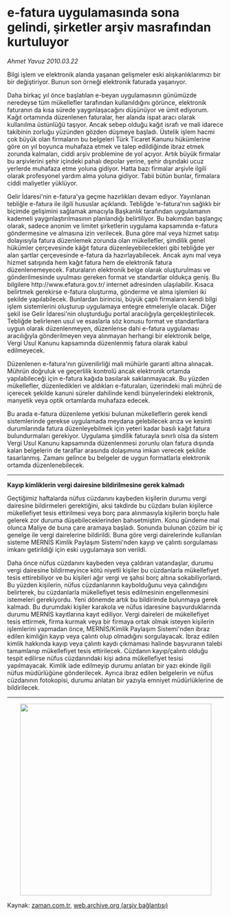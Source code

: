 # e-fatura uygulamasında sona gelindi, şirketler arşiv masrafından kurtuluyor

*Ahmet  Yavuz 2010.03.22*

<td class="columnist-detail">
<p>Bilgi işlem ve elektronik alanda yaşanan gelişmeler eski alışkanlıklarımızı bir bir değiştiriyor. Bunun son örneği elektronik faturada yaşanıyor.</p>
<p>
<div id="haberMetinDiv">
<p>Daha birkaç yıl önce başlatılan e-beyan uygulamasının günümüzde neredeyse tüm mükellefler tarafından kullanıldığını görünce, elektronik faturanın da kısa sürede yaygınlaşacağını düşünüyor ve ümit ediyorum. Kağıt ortamında düzenlenen faturalar, her alanda ispat aracı olarak kullanılma üstünlüğü taşıyor. Ancak sebep olduğu kağıt israfı ve mali idarece takibinin zorluğu yüzünden gözden düşmeye başladı. Üstelik işlem hacmi çok büyük olan firmaların bu belgeleri Türk Ticaret Kanunu hükümlerine göre on yıl boyunca muhafaza etmek ve talep edildiğinde ibraz etmek zorunda kalmaları, ciddi arşiv problemine de yol açıyor. Artık büyük firmalar bu arşivlerini şehir içindeki pahalı depolar yerine, şehir dışındaki ucuz yerlerde muhafaza etme yoluna gidiyor. Hatta bazı firmalar arşivle ilgili olarak profesyonel yardım alma yoluna gidiyor. Tabii bütün bunlar, firmalara ciddi maliyetler yüklüyor.
<p> Gelir İdaresi'nin e-fatura'ya geçme hazırlıkları devam ediyor. Yayınlanan tebliğle e-fatura ile ilgili hususlar açıklandı. Tebliğde 'e-fatura'nın sağlıklı bir biçimde gelişimini sağlamak amacıyla Başkanlık tarafından uygulamanın kademeli yaygınlaştırılmasının planlandığı belirtiliyor. Bu bakımdan başlangıç olarak, sadece anonim ve limitet şirketlerin uygulama kapsamında e-fatura göndermesine ve almasına izin verilecek. Buna göre mal veya hizmet satışı dolayısıyla fatura düzenlemek zorunda olan mükellefler, şimdilik genel hükümler çerçevesinde kâğıt fatura düzenleyebilecekleri gibi tebliğde yer alan şartlar çerçevesinde e-fatura da hazırlayabilecek. Ancak aynı mal veya hizmet satışında hem kağıt fatura hem de elektronik fatura düzenlenemeyecek. Faturaların elektronik belge olarak oluşturulması ve gönderilmesinde uyulması gereken format ve standartlar oldukça geniş. Bu bilgilere http://www.efatura.gov.tr/ internet adresinden ulaşılabilir. Kısaca belirtmek gerekirse e-fatura oluşturma, gönderme ve alma işlemleri iki şekilde yapılabilecek. Bunlardan birincisi, büyük çaplı firmaların kendi bilgi işlem sistemlerini oluşturup uygulamaya entegre etmeleriyle olacak. Diğer şekil ise Gelir İdaresi'nin oluşturduğu portal aracılığıyla gerçekleştirilecek. Tebliğde belirlenen usul ve esaslarla söz konusu format ve standartlara uygun olarak düzenlenmeyen, düzenlense dahi e-fatura uygulaması aracılığıyla gönderilmeyen veya alınmayan herhangi bir elektronik belge, Vergi Usul Kanunu kapsamında düzenlenmiş fatura olarak kabul edilmeyecek.
<p>Düzenlenen e-fatura'nın güvenilirliği mali mühürle garanti altına alınacak. Mührün doğruluk ve geçerlilik kontrolü ancak elektronik ortamda yapılabileceği için e-fatura kağıda basılarak saklanmayacak. Bu yüzden mükellefler, düzenledikleri ve aldıkları e-faturaları, üzerindeki mali mührü de içerecek şekilde kanuni süreler dahilinde kendi bünyelerindeki elektronik, manyetik veya optik ortamlarda muhafaza edecek.
<p> Bu arada e-fatura düzenleme yetkisi bulunan mükelleflerin gerek kendi sistemlerinde gerekse uygulamada meydana gelebilecek arıza ve kesinti durumlarında fatura düzenleyebilmek için yeteri kadar basılı kağıt fatura bulundurmaları gerekiyor. Uygulama şimdilik faturayla sınırlı olsa da sistem Vergi Usul Kanunu kapsamında düzenlenmesi zorunlu olan fatura dışında kalan belgelerin de taraflar arasında dolaşımına imkan verecek şekilde tasarlanmış. Zamanı gelince bu belgeler de uygun formatlarla elektronik ortamda düzenlenebilecek.
<p>
<hr/>
<p><b>Kayıp kimliklerin vergi dairesine bildirilmesine gerek kalmadı</b>
<p>Geçtiğimiz haftalarda nüfus cüzdanını kaybeden kişilerin durumu vergi dairesine bildirmeleri gerektiğini, aksi takdirde bu cüzdanı bulan kişilerce mükellefiyet tesis ettirilmesi veya borç para alınmasıyla kişilerin borçlu hale gelerek zor duruma düşebileceklerinden bahsetmiştim. Konu gündeme mal olunca Maliye de buna çare aramaya başladı. Sonunda bulunan çözüm bir iç genelge ile vergi dairelerine bildirildi. Buna göre vergi dairelerinde kullanılan sisteme MERNİS Kimlik Paylaşım Sistemi'nden kayıp ve çalıntı sorgulaması imkanı getirildiği için eski uygulamaya son verildi.
<p>Daha önce nüfus cüzdanını kaybeden veya çaldıran vatandaşlar, durumu vergi dairesine bildirmeyince kötü niyetli kişiler bu cüzdanlarla mükellefiyet tesis ettirebiliyor ve bu kişileri ağır vergi ve şahsi borç altına sokabiliyorlardı. Bu yüzden kişilerin, nüfus cüzdanlarının kaybolduğunu veya çalındığını belirterek, bu cüzdanlarla mükellefiyet tesis edilmesinin engellenmesini istemeleri gerekiyordu. Yeni dönemde artık bu bildirimde bulunmaya gerek kalmadı. Bu durumdaki kişiler karakola ve nüfus idaresine başvurduklarında durumu MERNİS kayıtlarına kayıt ediliyor. Vergi daireleri de mükellefiyet tesis ettirmek, firma kurmak veya bir firmaya ortak olmak isteyen kişilerin işlemlerini yapmadan önce, MERNİS/Kimlik Paylaşım Sistemi'nden ibraz edilen kimliğin kayıp veya çalıntı olup olmadığını sorgulayacak. İbraz edilen kimlik hakkında kayıp veya çalıntı kaydı çıkmaması halinde başvuranın talebi tamamlanıp mükellefiyet tesis ettirilecek. Cüzdanın kayıp/çalıntı olduğu tespit edilirse nüfus cüzdanındaki kişi adına mükellefiyet tesisi yapılmayacak. Kimlik iade edilmeyip durumu anlatan bir yazı ekinde ilgili nüfus müdürlüğüne gönderilecek. Ayrıca ibraz edilen belgelerin ve nüfus cüzdanının fotokopisi, durumu anlatan bir yazıyla emniyet müdürlüklerine de bildirilecek. 
<hr/>
<p>
<p align="center"><img border="0" src="http://web.archive.org/web/20110107021854im_/http://medya.zaman.com.tr/2010/03/22/vergi.png" width="445"/>
</p></p></p></p></p></p></p></p></p></p></div>
</p>
<a href="http://web.archive.org/web/20110107021854/mailto:ahmet.yavuz@zaman.com.tr">
</a></td>

Kaynak: [zaman.com.tr](http://zaman.com.tr/yazar.do?yazino=964333), [web.archive.org (arşiv bağlantısı)](http://web.archive.org/web/20110107021854/http://www.zaman.com.tr/yazar.do?yazino=964333)
